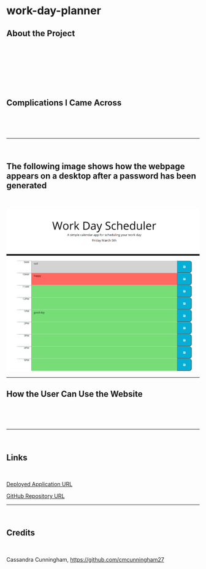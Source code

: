 # work-day-planner

## About the Project

&nbsp;



&nbsp;



&nbsp;



&nbsp;


## Complications I Came Across

&nbsp;



&nbsp;



---

&nbsp;

## The following image shows how the webpage appears on a desktop after a password has been generated

&nbsp;

![website screenshot](./assets/images/website.png)

---

## How the User Can Use the Website

&nbsp;



&nbsp;



---
&nbsp;
## Links

&nbsp;

[Deployed Application URL]( https://cmcunningham27.github.io/work-day-planner/)

[GitHub Repository URL](https://github.com/cmcunningham27/work-day-planner)

---
&nbsp;

## Credits

&nbsp;

Cassandra Cunningham, https://github.com/cmcunningham27